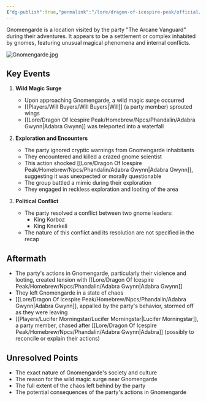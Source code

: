 ```yaml
---
{"dg-publish":true,"permalink":"/lore/dragon-of-icespire-peak/official/quests/gnomengarde/"}
---
```


Gnomengarde is a location visited by the party "The Arcane Vanguard" during their adventures. It appears to be a settlement or complex inhabited by gnomes, featuring unusual magical phenomena and internal conflicts.

![Gnomengarde.jpg](/img/user/Images/Locations/West/Sword%20Coast/Gnomengarde.jpg)
## Key Events

1. **Wild Magic Surge**
   - Upon approaching Gnomengarde, a wild magic surge occurred
   - [[Players/Will Buyers/Will Buyers\|Will]] (a party member) sprouted wings
   - [[Lore/Dragon Of Icespire Peak/Homebrew/Npcs/Phandalin/Adabra Gwynn\|Adabra Gwynn]] was teleported into a waterfall

2. **Exploration and Encounters**
   - The party ignored cryptic warnings from Gnomengarde inhabitants
   - They encountered and killed a crazed gnome scientist
   - This action shocked [[Lore/Dragon Of Icespire Peak/Homebrew/Npcs/Phandalin/Adabra Gwynn\|Adabra Gwynn]], suggesting it was unexpected or morally questionable
   - The group battled a mimic during their exploration
   - They engaged in reckless exploration and looting of the area

3. **Political Conflict**
   - The party resolved a conflict between two gnome leaders:
     - King Korboz
     - King Knerkeli
   - The nature of this conflict and its resolution are not specified in the recap

## Aftermath
- The party's actions in Gnomengarde, particularly their violence and looting, created tension with [[Lore/Dragon Of Icespire Peak/Homebrew/Npcs/Phandalin/Adabra Gwynn\|Adabra Gwynn]]
- They left Gnomengarde in a state of chaos
- [[Lore/Dragon Of Icespire Peak/Homebrew/Npcs/Phandalin/Adabra Gwynn\|Adabra Gwynn]], appalled by the party's behavior, stormed off as they were leaving
- [[Players/Lucifer Morningstar/Lucifer Morningstar\|Lucifer Morningstar]], a party member, chased after [[Lore/Dragon Of Icespire Peak/Homebrew/Npcs/Phandalin/Adabra Gwynn\|Adabra]] (possibly to reconcile or explain their actions)

## Unresolved Points
- The exact nature of Gnomengarde's society and culture
- The reason for the wild magic surge near Gnomengarde
- The full extent of the chaos left behind by the party
- The potential consequences of the party's actions in Gnomengarde

